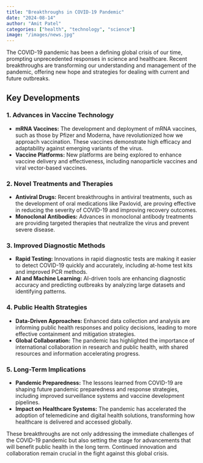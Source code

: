 ```yaml
---
title: "Breakthroughs in COVID-19 Pandemic"
date: "2024-08-14"
author: "Amit Patel"
categories: ["health", "technology", "science"]
image: "/images/news.jpg"
---
```


The COVID-19 pandemic has been a defining global crisis of our time, prompting unprecedented responses in science and healthcare. Recent breakthroughs are transforming our understanding and management of the pandemic, offering new hope and strategies for dealing with current and future outbreaks.

## Key Developments

### **1. Advances in Vaccine Technology**

- **mRNA Vaccines:** The development and deployment of mRNA vaccines, such as those by Pfizer and Moderna, have revolutionized how we approach vaccination. These vaccines demonstrate high efficacy and adaptability against emerging variants of the virus.
- **Vaccine Platforms:** New platforms are being explored to enhance vaccine delivery and effectiveness, including nanoparticle vaccines and viral vector-based vaccines.

### **2. Novel Treatments and Therapies**

- **Antiviral Drugs:** Recent breakthroughs in antiviral treatments, such as the development of oral medications like Paxlovid, are proving effective in reducing the severity of COVID-19 and improving recovery outcomes.
- **Monoclonal Antibodies:** Advances in monoclonal antibody treatments are providing targeted therapies that neutralize the virus and prevent severe disease.

### **3. Improved Diagnostic Methods**

- **Rapid Testing:** Innovations in rapid diagnostic tests are making it easier to detect COVID-19 quickly and accurately, including at-home test kits and improved PCR methods.
- **AI and Machine Learning:** AI-driven tools are enhancing diagnostic accuracy and predicting outbreaks by analyzing large datasets and identifying patterns.

### **4. Public Health Strategies**

- **Data-Driven Approaches:** Enhanced data collection and analysis are informing public health responses and policy decisions, leading to more effective containment and mitigation strategies.
- **Global Collaboration:** The pandemic has highlighted the importance of international collaboration in research and public health, with shared resources and information accelerating progress.

### **5. Long-Term Implications**

- **Pandemic Preparedness:** The lessons learned from COVID-19 are shaping future pandemic preparedness and response strategies, including improved surveillance systems and vaccine development pipelines.
- **Impact on Healthcare Systems:** The pandemic has accelerated the adoption of telemedicine and digital health solutions, transforming how healthcare is delivered and accessed globally.

These breakthroughs are not only addressing the immediate challenges of the COVID-19 pandemic but also setting the stage for advancements that will benefit public health in the long term. Continued innovation and collaboration remain crucial in the fight against this global crisis.
